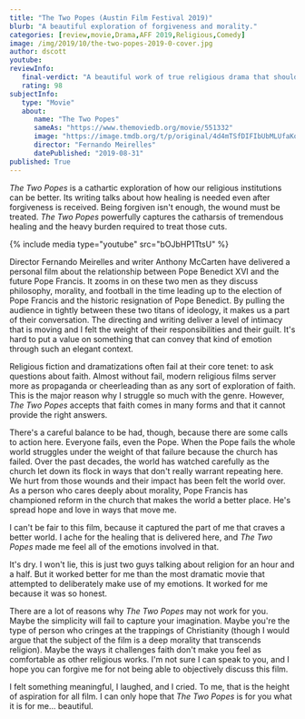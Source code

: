 ```yaml
---
title: "The Two Popes (Austin Film Festival 2019)"
blurb: "A beautiful exploration of forgiveness and morality."
categories: [review,movie,Drama,AFF 2019,Religious,Comedy]
image: /img/2019/10/the-two-popes-2019-0-cover.jpg
author: dscott
youtube: 
reviewInfo:
   final-verdict: "A beautiful work of true religious drama that should be watched."
   rating: 98
subjectInfo:
   type: "Movie"
   about:
      name: "The Two Popes"
      sameAs: "https://www.themoviedb.org/movie/551332"
      image: "https://image.tmdb.org/t/p/original/4d4mTSfDIFIbUbMLUfaKodvxYXA.jpg"
      director: "Fernando Meirelles"
      datePublished: "2019-08-31"
published: True
---
```



*The Two Popes* is a cathartic exploration of how our religious institutions can be better. Its writing talks about how healing is needed even after forgiveness is received. Being forgiven isn't enough, the wound must be treated. *The Two Popes* powerfully captures the catharsis of tremendous healing and the heavy burden required to treat those cuts.

{% include media type="youtube" src="bOJbHP1TtsU" %}

Director Fernando Meirelles and writer Anthony McCarten have delivered a personal film about the relationship between Pope Benedict XVI and the future Pope Francis. It zooms in on these two men as they discuss philosophy, morality, and football in the time leading up to the election of Pope Francis and the historic resignation of Pope Benedict. By pulling the audience in tightly between these two titans of ideology, it makes us a part of their conversation. The directing and writing deliver a level of intimacy that is moving and I felt the weight of their responsibilities and their guilt. It's hard to put a value on something that can convey that kind of emotion through such an elegant context.

Religious fiction and dramatizations often fail at their core tenet: to ask questions about faith. Almost without fail, modern religious films server more as propaganda or cheerleading than as any sort of exploration of faith.  This is the major reason why I struggle so much with the genre. However, *The Two Popes* accepts that faith comes in many forms and that it cannot provide the right answers. 

There's a careful balance to be had, though, because there are some calls to action here. Everyone fails, even the Pope. When the Pope fails the whole world struggles under the weight of that failure because the church has failed.  Over the past decades, the world has watched carefully as the church let down its flock in ways that don't really warrant repeating here. We hurt from those wounds and their impact has been felt the world over. As a person who cares deeply about morality, Pope Francis has championed reform in the church that makes the world a better place. He's spread hope and love in ways that move me.

I can't be fair to this film, because it captured the part of me that craves a better world. I ache for the healing that is delivered here, and *The Two Popes* made me feel all of the emotions involved in that. 

It's dry. I won't lie, this is just two guys talking about religion for an hour and a half. But it worked better for me than the most dramatic movie that attempted to deliberately make use of my emotions. It worked for me because it was so honest. 

There are a lot of reasons why *The Two Popes* may not work for you. Maybe the simplicity will fail to capture your imagination. Maybe you're the type of person who cringes at the trappings of Christianity (though I would argue that the subject of the film is a deep morality that transcends religion). Maybe the ways it challenges faith don't make you feel as comfortable as other religious works. I'm not sure I can speak to you, and I hope you can forgive me for not being able to objectively discuss this film.

I felt something meaningful, I laughed, and I cried. To me, that is the height of aspiration for all film. I can only hope that *The Two Popes* is for you what it is for me... beautiful. 